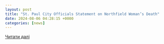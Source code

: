 ```yaml
---
layout: post
title: "St. Paul City Officials Statement on Northfield Woman’s Death"
date: 2024-08-06 04:28:15 +0000
categories: [news]
---
```


[Читати далі](https://kdhlradio.com/st-paul-city-officials-statement-on-northfield-womans-death/)
